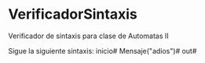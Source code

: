 # VerificadorSintaxis
Verificador de sintaxis para clase de Automatas II

Sigue la siguiente sintaxis:
inicio#
Mensaje("adios")#
out#
